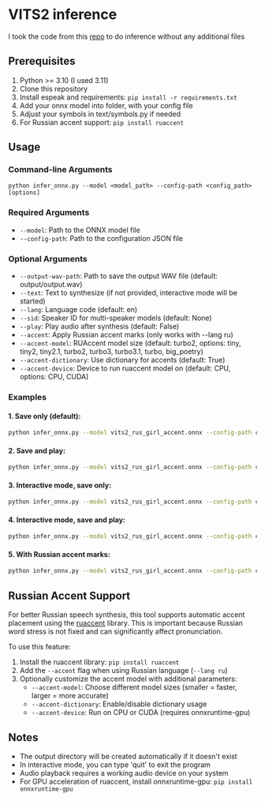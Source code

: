 # VITS2 inference
I took the code from this [repo](https://github.com/p0p4k/vits2_pytorch) to do inference without any additional files

## Prerequisites
1. Python >= 3.10 (I used 3.11)
2. Clone this repository
3. Install espeak and requirements: `pip install -r requirements.txt`
4. Add your onnx model into folder, with your config file
5. Adjust your symbols in text/symbols.py if needed
6. For Russian accent support: `pip install ruaccent`

## Usage

### Command-line Arguments
```
python infer_onnx.py --model <model_path> --config-path <config_path> [options]
```

### Required Arguments
- `--model`: Path to the ONNX model file
- `--config-path`: Path to the configuration JSON file

### Optional Arguments
- `--output-wav-path`: Path to save the output WAV file (default: output/output.wav)
- `--text`: Text to synthesize (if not provided, interactive mode will be started)
- `--lang`: Language code (default: en)
- `--sid`: Speaker ID for multi-speaker models (default: None)
- `--play`: Play audio after synthesis (default: False)
- `--accent`: Apply Russian accent marks (only works with --lang ru)
- `--accent-model`: RUAccent model size (default: turbo2, options: tiny, tiny2, tiny2.1, turbo2, turbo3, turbo3.1, turbo, big_poetry)
- `--accent-dictionary`: Use dictionary for accents (default: True)
- `--accent-device`: Device to run ruaccent model on (default: CPU, options: CPU, CUDA)

### Examples

#### 1. Save only (default):
```bash
python infer_onnx.py --model vits2_rus_girl_accent.onnx --config-path config_rus_girl.json --text "Всем привет!" --lang ru
```

#### 2. Save and play:
```bash
python infer_onnx.py --model vits2_rus_girl_accent.onnx --config-path config_rus_girl.json --text "Всем привет!" --lang ru --play
```

#### 3. Interactive mode, save only:
```bash
python infer_onnx.py --model vits2_rus_girl_accent.onnx --config-path config_rus_girl.json --lang ru
```

#### 4. Interactive mode, save and play:
```bash
python infer_onnx.py --model vits2_rus_girl_accent.onnx --config-path config_rus_girl.json --lang ru --play
```

#### 5. With Russian accent marks:
```bash
python infer_onnx.py --model vits2_rus_girl_accent.onnx --config-path config_rus_girl.json --text "Я говорю по-русски. Это замок на двери." --lang ru --accent
```


## Russian Accent Support
For better Russian speech synthesis, this tool supports automatic accent placement using the [ruaccent](https://github.com/Den4ikAI/ruaccent) library. This is important because Russian word stress is not fixed and can significantly affect pronunciation.

To use this feature:
1. Install the ruaccent library: `pip install ruaccent`
2. Add the `--accent` flag when using Russian language (`--lang ru`)
3. Optionally customize the accent model with additional parameters:
   - `--accent-model`: Choose different model sizes (smaller = faster, larger = more accurate)
   - `--accent-dictionary`: Enable/disable dictionary usage
   - `--accent-device`: Run on CPU or CUDA (requires onnxruntime-gpu)

## Notes
- The output directory will be created automatically if it doesn't exist
- In interactive mode, you can type 'quit' to exit the program
- Audio playback requires a working audio device on your system
- For GPU acceleration of ruaccent, install onnxruntime-gpu: `pip install onnxruntime-gpu`